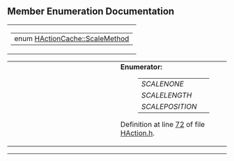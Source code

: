 ## Member Enumeration Documentation

<span id="26c68939b4bcb5192a7cead4484029b0" class="anchor"></span>

<table class="mdTable" data-cellpadding="2" data-cellspacing="0">
<colgroup>
<col style="width: 100%" />
</colgroup>
<tbody>
<tr>
<td class="mdRow"><table data-cellpadding="0" data-cellspacing="0" data-border="0">
<tbody>
<tr>
<td class="md" data-nowrap="" data-valign="top">enum <a href="classHActionCache.md#26c68939b4bcb5192a7cead4484029b0" class="el">HActionCache::ScaleMethod</a></td>
</tr>
</tbody>
</table></td>
</tr>
</tbody>
</table>

<table data-cellspacing="5" data-cellpadding="0" data-border="0">
<colgroup>
<col style="width: 50%" />
<col style="width: 50%" />
</colgroup>
<tbody>
<tr>
<td> </td>
<td><dl>
<dt><strong>Enumerator:</strong></dt>
<dd>
<table data-border="0" data-cellspacing="2" data-cellpadding="0">
<tbody>
<tr>
<td data-valign="top"><em><span id="26c68939b4bcb5192a7cead4484029b00bb88312cb5b3585e18c8c0975397150" class="anchor"></span>SCALENONE</em> </td>
<td></td>
</tr>
<tr>
<td data-valign="top"><em><span id="26c68939b4bcb5192a7cead4484029b0445fa2c0825d3b3835024255ad134bd0" class="anchor"></span>SCALELENGTH</em> </td>
<td></td>
</tr>
<tr>
<td data-valign="top"><em><span id="26c68939b4bcb5192a7cead4484029b02895282d44c7635e50e76d448394cd57" class="anchor"></span>SCALEPOSITION</em> </td>
<td></td>
</tr>
</tbody>
</table>
</dd>
</dl>
<p>Definition at line <a href="HAction_8h-source.md#l00072" class="el">72</a> of file <a href="HAction_8h-source.md" class="el">HAction.h</a>.</p></td>
</tr>
</tbody>
</table>

------------------------------------------------------------------------

